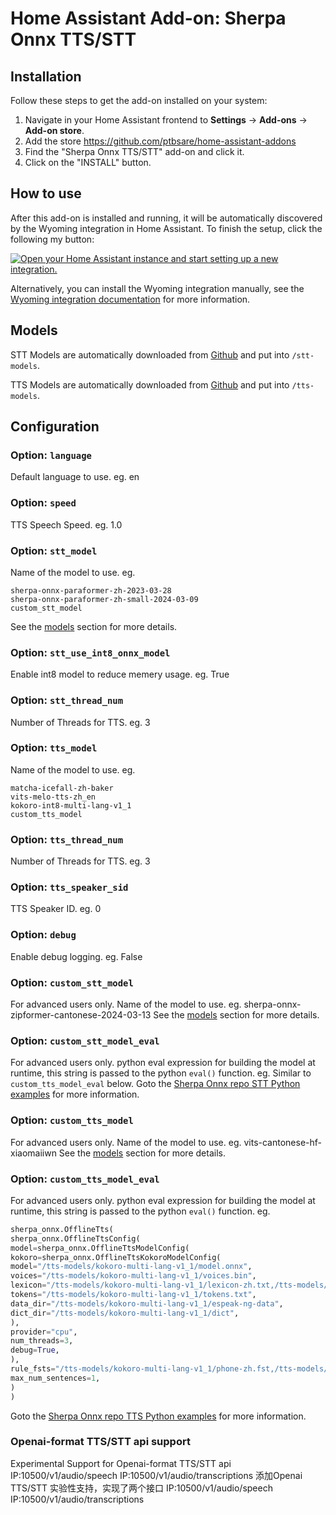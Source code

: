 # Home Assistant Add-on: Sherpa Onnx TTS/STT

## Installation

Follow these steps to get the add-on installed on your system:

1. Navigate in your Home Assistant frontend to **Settings** -> **Add-ons** -> **Add-on store**.
2. Add the store https://github.com/ptbsare/home-assistant-addons
2. Find the "Sherpa Onnx TTS/STT" add-on and click it.
3. Click on the "INSTALL" button.

## How to use

After this add-on is installed and running, it will be automatically discovered
by the Wyoming integration in Home Assistant. To finish the setup,
click the following my button:

[![Open your Home Assistant instance and start setting up a new integration.](https://my.home-assistant.io/badges/config_flow_start.svg)](https://my.home-assistant.io/redirect/config_flow_start/?domain=wyoming)

Alternatively, you can install the Wyoming integration manually, see the
[Wyoming integration documentation](https://www.home-assistant.io/integrations/wyoming/)
for more information.

## Models

STT Models are automatically downloaded from [Github](https://github.com/k2-fsa/sherpa-onnx/releases/tag/asr-models) and put into `/stt-models`.

TTS Models are automatically downloaded from [Github](https://github.com/k2-fsa/sherpa-onnx/releases/tag/tts-models) and put into `/tts-models`.

## Configuration

### Option: `language`

Default language to use. eg. en

### Option: `speed`

TTS Speech Speed. eg. 1.0

### Option: `stt_model`

Name of the model to use. eg. 
```
sherpa-onnx-paraformer-zh-2023-03-28
sherpa-onnx-paraformer-zh-small-2024-03-09
custom_stt_model
```
See the [models](#models) section for more details.

### Option: `stt_use_int8_onnx_model`

Enable int8 model to reduce memery usage. eg. True

### Option: `stt_thread_num`

Number of Threads for TTS. eg. 3
    
### Option: `tts_model`

Name of the model to use. eg. 
```
matcha-icefall-zh-baker
vits-melo-tts-zh_en
kokoro-int8-multi-lang-v1_1
custom_tts_model
```
### Option: `tts_thread_num`

Number of Threads for TTS. eg. 3

### Option: `tts_speaker_sid`

TTS Speaker ID. eg. 0

### Option: `debug`

Enable debug logging. eg. False

### Option: `custom_stt_model`
For advanced users only.
Name of the model to use. eg. sherpa-onnx-zipformer-cantonese-2024-03-13
See the [models](#models) section for more details.

### Option: `custom_stt_model_eval`
For advanced users only.
python eval expression for building the model at runtime, this string is passed to the python `eval()` function. eg.
Similar to `custom_tts_model_eval` below.
Goto the [Sherpa Onnx repo STT Python examples](https://github.com/k2-fsa/sherpa-onnx/blob/master/python-api-examples/offline-decode-files.py) for more information.

### Option: `custom_tts_model`
For advanced users only.
Name of the model to use. eg. vits-cantonese-hf-xiaomaiiwn
See the [models](#models) section for more details.

### Option: `custom_tts_model_eval`
For advanced users only.
python eval expression for building the model at runtime, this string is passed to the python `eval()` function. eg. 
```python
sherpa_onnx.OfflineTts(
sherpa_onnx.OfflineTtsConfig(
model=sherpa_onnx.OfflineTtsModelConfig(
kokoro=sherpa_onnx.OfflineTtsKokoroModelConfig(
model="/tts-models/kokoro-multi-lang-v1_1/model.onnx",
voices="/tts-models/kokoro-multi-lang-v1_1/voices.bin",
lexicon="/tts-models/kokoro-multi-lang-v1_1/lexicon-zh.txt,/tts-models/kokoro-multi-lang-v1_1/lexicon-us-en.txt",
tokens="/tts-models/kokoro-multi-lang-v1_1/tokens.txt",
data_dir="/tts-models/kokoro-multi-lang-v1_1/espeak-ng-data",
dict_dir="/tts-models/kokoro-multi-lang-v1_1/dict",
),
provider="cpu",
num_threads=3,
debug=True,
),
rule_fsts="/tts-models/kokoro-multi-lang-v1_1/phone-zh.fst,/tts-models/kokoro-multi-lang-v1_1/date-zh.fst,/tts-models/kokoro-multi-lang-v1_1/number-zh.fst",                 
max_num_sentences=1,
)
)
```
Goto the [Sherpa Onnx repo TTS Python examples](https://github.com/k2-fsa/sherpa-onnx/blob/master/python-api-examples/offline-tts.py) for more information.

### Openai-format TTS/STT api support
Experimental Support for Openai-format TTS/STT api  IP:10500/v1/audio/speech IP:10500/v1/audio/transcriptions
添加Openai TTS/STT 实验性支持，实现了两个接口  IP:10500/v1/audio/speech IP:10500/v1/audio/transcriptions